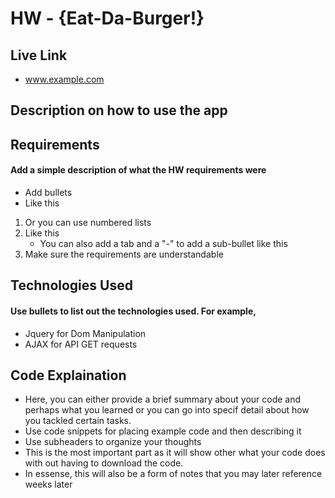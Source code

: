 # HW - {Eat-Da-Burger!}

## Live Link 
 - www.example.com

## Description on how to use the app

## Requirements
#### Add a simple description of what the HW requirements were

- Add bullets
- Like this

1. Or you can use numbered lists
2. Like this
	- You can also add a tab and a "-" to add a sub-bullet like this
3. Make sure the requirements are understandable

## Technologies Used
#### Use bullets to list out the technologies used. For example,
- Jquery for Dom Manipulation
- AJAX for API GET requests

## Code Explaination
- Here, you can either provide a brief summary about your code and perhaps what you learned or you can go into specif detail about how you tackled certain tasks.
- Use code snippets for placing example code and then describing it
- Use subheaders to organize your thoughts
- This is the most important part as it will show other what your code does with out having to download the code. 
- In essense, this will also be a form of notes that you may later reference weeks later
